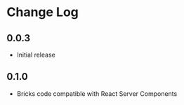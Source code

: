 # Change Log

## 0.0.3

- Initial release

## 0.1.0

- Bricks code compatible with React Server Components
